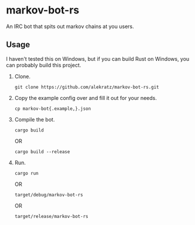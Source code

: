 # markov-bot-rs
An IRC bot that spits out markov chains at you users.

## Usage

I haven't tested this on Windows, but if you can build Rust on Windows, you can probably build this project.

1. Clone.

    `git clone https://github.com/alekratz/markov-bot-rs.git`

2. Copy the example config over and fill it out for your needs.

    `cp markov-bot{.example,}.json`

3. Compile the bot.

    `cargo build`

    OR

    `cargo build --release`

4. Run.
    
    `cargo run`

    OR

    `target/debug/markov-bot-rs`

    OR

    `target/release/markov-bot-rs`
